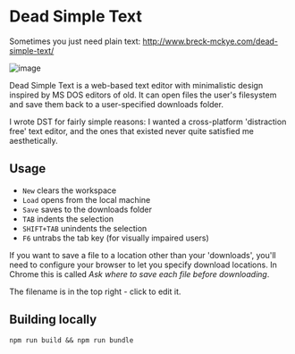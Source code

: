 ﻿# Dead Simple Text

Sometimes you just need plain text:
http://www.breck-mckye.com/dead-simple-text/

![image](https://user-images.githubusercontent.com/3148617/50551486-ef2fb200-0c78-11e9-84a8-b73da67f5a4e.png)

Dead Simple Text is a web-based text editor with minimalistic design inspired by MS DOS editors of old. It can open files the user's filesystem and save them back to a user-specified downloads folder.

I wrote DST for fairly simple reasons: I wanted a cross-platform 'distraction free' text editor, and the ones that existed never quite satisfied me aesthetically.

## Usage

- `New` clears the workspace
- `Load` opens from the local machine
- `Save` saves to the downloads folder
- `TAB` indents the selection
- `SHIFT+TAB` unindents the selection
- `F6` untrabs the tab key (for visually impaired users)

If you want to save a file to a location other than your 'downloads', you'll need to configure your browser to let you specify download locations. In Chrome this is called _Ask where to save each file before downloading_.

The filename is in the top right - click to edit it.

## Building locally

`npm run build && npm run bundle`
